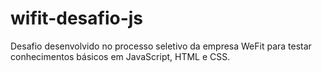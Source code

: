 # wifit-desafio-js
Desafio desenvolvido no processo seletivo da empresa WeFit para testar conhecimentos básicos em JavaScript, HTML e CSS.

